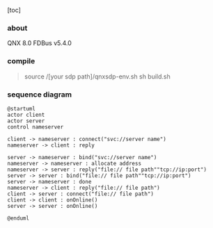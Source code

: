 [toc]

### about
QNX 8.0
FDBus v5.4.0

### compile
> source /[your sdp path]/qnxsdp-env.sh
> sh build.sh

### sequence diagram

```plantuml
@startuml
actor client
actor server
control nameserver

client -> nameserver : connect("svc://server name")
nameserver -> client : reply

server -> nameserver : bind("svc://server name")
nameserver -> nameserver : allocate address
nameserver -> server : reply("file:// file path""tcp://ip:port") 
server -> server : bind("file:// file path""tcp://ip:port")
server -> nameserver : done
nameserver -> client : reply("file:// file path")
client -> server : connect("file:// file path")
client -> client : onOnline()
server -> server : onOnline()

@enduml
```